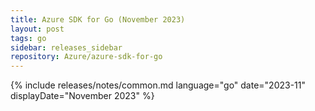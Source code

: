 ```yaml
---
title: Azure SDK for Go (November 2023)
layout: post
tags: go
sidebar: releases_sidebar
repository: Azure/azure-sdk-for-go
---
```

{% include releases/notes/common.md language="go" date="2023-11" displayDate="November 2023" %}

